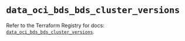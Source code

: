 # `data_oci_bds_bds_cluster_versions`

Refer to the Terraform Registry for docs: [`data_oci_bds_bds_cluster_versions`](https://registry.terraform.io/providers/oracle/oci/7.19.0/docs/data-sources/bds_bds_cluster_versions).

